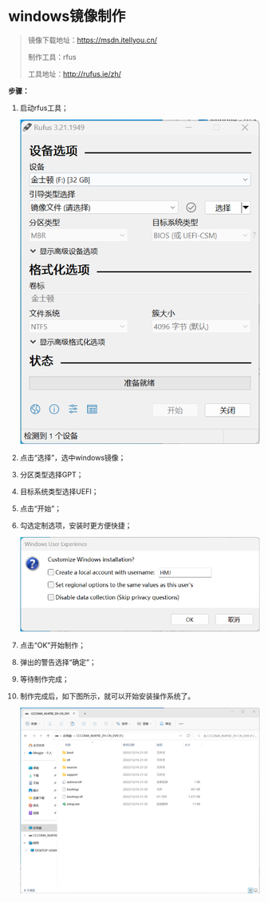 # windows镜像制作

> 镜像下载地址：https://msdn.itellyou.cn/
>
> 制作工具：rfus
>
> 工具地址：http://rufus.ie/zh/

**步骤：**

1. 启动rfus工具；

   ![rfus](./images/rfus.png)

2. 点击“选择”，选中windows镜像；

3. 分区类型选择GPT；

4. 目标系统类型选择UEFI；

5. 点击“开始”；

6. 勾选定制选项，安装时更方便快捷；

   ![定制选项](./images/定制选项.png)

7. 点击“OK”开始制作；

8. 弹出的警告选择“确定”；

9. 等待制作完成；

10. 制作完成后，如下图所示，就可以开始安装操作系统了。

    ![制作完成](./images/制作完成.png)